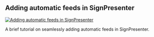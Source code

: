## Adding automatic feeds in SignPresenter

[![Adding automatic feeds in SignPresenter](https://img.youtube.com/vi/ZiIwf_F0Veg/0.jpg)](https://www.youtube.com/watch?v=ZiIwf_F0Veg)

A brief tutorial on seamlessly adding automatic feeds in SignPresenter.
